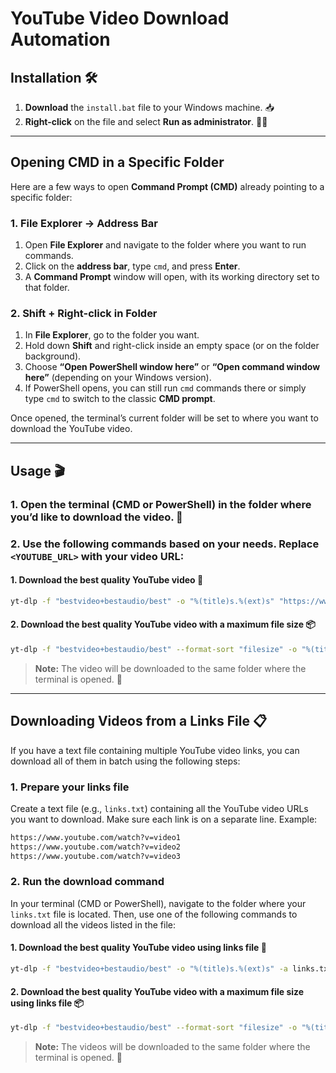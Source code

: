# YouTube Video Download Automation

## Installation 🛠️

1. **Download** the `install.bat` file to your Windows machine. 📥
2. **Right-click** on the file and select **Run as administrator**. 👨‍💻

---

## Opening CMD in a Specific Folder

Here are a few ways to open **Command Prompt (CMD)** already pointing to a specific folder:

### 1. **File Explorer → Address Bar**

1. Open **File Explorer** and navigate to the folder where you want to run commands.
2. Click on the **address bar**, type `cmd`, and press **Enter**.
3. A **Command Prompt** window will open, with its working directory set to that folder.

### 2. **Shift + Right-click in Folder**

1. In **File Explorer**, go to the folder you want.
2. Hold down **Shift** and right-click inside an empty space (or on the folder background).
3. Choose **“Open PowerShell window here”** or **“Open command window here”** (depending on your Windows version).
4. If PowerShell opens, you can still run `cmd` commands there or simply type `cmd` to switch to the classic **CMD prompt**.

Once opened, the terminal’s current folder will be set to where you want to download the YouTube video.

---

## Usage 🎬

### 1. Open the terminal (CMD or PowerShell) in the folder where you’d like to download the video. 📂

### 2. Use the following commands based on your needs. Replace `<YOUTUBE_URL>` with your video URL:

#### **1. Download the best quality YouTube video** 🎥

```bash
yt-dlp -f "bestvideo+bestaudio/best" -o "%(title)s.%(ext)s" "https://www.youtube.com/watch?v=q0aFOxT6TNw"
```

#### **2. Download the best quality YouTube video with a maximum file size** 📦

```bash
yt-dlp -f "bestvideo+bestaudio/best" --format-sort "filesize" -o "%(title)s.%(ext)s" "https://www.youtube.com/watch?v=q0aFOxT6TNw"
```

> **Note:** The video will be downloaded to the same folder where the terminal is opened. 📂

---

## Downloading Videos from a Links File 📋

If you have a text file containing multiple YouTube video links, you can download all of them in batch using the following steps:

### 1. **Prepare your links file**

Create a text file (e.g., `links.txt`) containing all the YouTube video URLs you want to download. Make sure each link is on a separate line. Example:

```txt
https://www.youtube.com/watch?v=video1
https://www.youtube.com/watch?v=video2
https://www.youtube.com/watch?v=video3
```

### 2. **Run the download command**

In your terminal (CMD or PowerShell), navigate to the folder where your `links.txt` file is located. Then, use one of the following commands to download all the videos listed in the file:

#### **1. Download the best quality YouTube video using links file** 🎥

```bash
yt-dlp -f "bestvideo+bestaudio/best" -o "%(title)s.%(ext)s" -a links.txt
```

#### **2. Download the best quality YouTube video with a maximum file size using links file** 📦

```bash
yt-dlp -f "bestvideo+bestaudio/best" --format-sort "filesize" -o "%(title)s.%(ext)s" -a links.txt
```

> **Note:** The videos will be downloaded to the same folder where the terminal is opened. 📂
